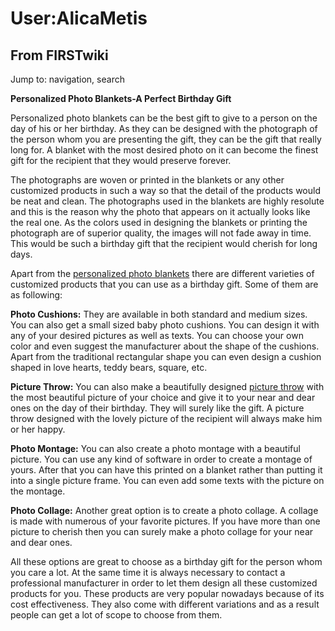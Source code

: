 # User:AlicaMetis

## From FIRSTwiki

Jump to: navigation, search

**Personalized Photo Blankets-A Perfect Birthday Gift**

Personalized photo blankets can be the best gift to give to a person on the day of his or her birthday. As they can be designed with the photograph of the person whom you are presenting the gift, they can be the gift that really long for. A blanket with the most desired photo on it can become the finest gift for the recipient that they would preserve forever.

The photographs are woven or printed in the blankets or any other customized products in such a way so that the detail of the products would be neat and clean. The photographs used in the blankets are highly resolute and this is the reason why the photo that appears on it actually looks like the real one. As the colors used in designing the blankets or printing the photograph are of superior quality, the images will not fade away in time. This would be such a birthday gift that the recipient would cherish for long days.

Apart from the [personalized photo blankets](http://www.fusionlooks.com/ "http://www.fusionlooks.com/") there are different varieties of customized products that you can use as a birthday gift. Some of them are as following:

**Photo Cushions:** They are available in both standard and medium sizes. You can also get a small sized baby photo cushions. You can design it with any of your desired pictures as well as texts. You can choose your own color and even suggest the manufacturer about the shape of the cushions. Apart from the traditional rectangular shape you can even design a cushion shaped in love hearts, teddy bears, square, etc.

**Picture Throw:** You can also make a beautifully designed [picture throw](http://www.fusionlooks.com/ "http://www.fusionlooks.com/") with the most beautiful picture of your choice and give it to your near and dear ones on the day of their birthday. They will surely like the gift. A picture throw designed with the lovely picture of the recipient will always make him or her happy.

**Photo Montage:** You can also create a photo montage with a beautiful picture. You can use any kind of software in order to create a montage of yours. After that you can have this printed on a blanket rather than putting it into a single picture frame. You can even add some texts with the picture on the montage.

**Photo Collage:** Another great option is to create a photo collage. A collage is made with numerous of your favorite pictures. If you have more than one picture to cherish then you can surely make a photo collage for your near and dear ones.

All these options are great to choose as a birthday gift for the person whom you care a lot. At the same time it is always necessary to contact a professional manufacturer in order to let them design all these customized products for you. These products are very popular nowadays because of its cost effectiveness. They also come with different variations and as a result people can get a lot of scope to choose from them.

